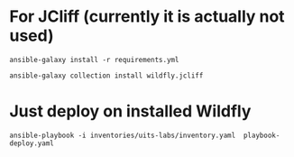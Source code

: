 # For JCliff (currently it is actually not used)

    ansible-galaxy install -r requirements.yml 

    ansible-galaxy collection install wildfly.jcliff

# Just deploy on installed Wildfly

    ansible-playbook -i inventories/uits-labs/inventory.yaml  playbook-deploy.yaml
